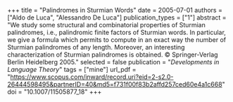 +++
title = "Palindromes in Sturmian Words"
date = 2005-07-01
authors = ["Aldo de Luca", "Alessandro De Luca"]
publication_types = ["1"]
abstract = "We study some structural and combinatorial properties of Sturmian palindromes, i.e., palindromic finite factors of Sturmian words. In particular, we give a formula which permits to compute in an exact way the number of Sturmian palindromes of any length. Moreover, an interesting characterization of Sturmian palindromes is obtained. © Springer-Verlag Berlin Heidelberg 2005."
selected = false
publication = "*Developments in Language Theory*"
tags = ["mine"]
url_pdf = "https://www.scopus.com/inward/record.uri?eid=2-s2.0-26444598495&partnerID=40&md5=f731f00f83b2affd257ced60e4a1c668"
doi = "10.1007/11505877_18"
+++

